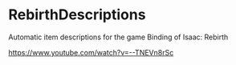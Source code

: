 # RebirthDescriptions
Automatic item descriptions for the game Binding of Isaac: Rebirth

https://www.youtube.com/watch?v=--TNEVn8rSc
